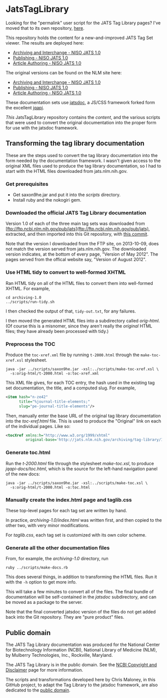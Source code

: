 ﻿JatsTagLibrary
==============

Looking for the "permalink" user script for the JATS Tag Library pages?  I've moved
that to its own repository, [here](https://github.com/Klortho/TagLibPermalink).

This repository holds the content for a new-and-improved JATS Tag Set viewer.
The results are deployed here:

  * [Archiving and Interchange - NISO JATS
    1.0](http://jatspan.org/niso/archiving-1.0/)
  * [Publishing - NISO JATS 1.0](http://jatspan.org/niso/publishing-1.0/)
  * [Article Authoring - NISO JATS
    1.0](http://jatspan.org/niso/authoring-1.0/)

The original versions can be found on the NLM site here:

  * [Archiving and Interchange - NISO JATS
    1.0](http://jats.nlm.nih.gov/archiving/tag-library/1.0/)
  * [Publishing - NISO JATS 1.0](http://jats.nlm.nih.gov/publishing/tag-library/1.0/)
  * [Article Authoring - NISO JATS
    1.0](http://jats.nlm.nih.gov/articleauthoring/tag-library/1.0/)

These documentation sets use [jatsdoc](https://github.com/Klortho/jatsdoc), a
JS/CSS framework forked form the excellent [jqapi](http://jqapi.com/).

*This* JatsTagLibrary repository contains the *content*, and the various scripts
that were used to convert the original documentation into the proper form for use
with the jatsdoc framework.


Transforming the tag library documentation
------------------------------------------

These are the steps used to convert the tag library documentation into the form
needed by the documentation framework.  I wasn't given access to the original
XML files used to produce the tag library documentation, so I had to start with
the HTML files downloaded from jats.nlm.nih.gov.

### Get prerequisites

* Get saxon9he.jar and put it into the *scripts* directory.
* Install ruby and the nokogiri gem.

### Downloaded the official JATS Tag Library documentation

Version 1.0 of each of the three main tag sets was downloaded from
[ftp://ftp.ncbi.nlm.nih.gov/pub/jats](ftp://ftp.ncbi.nlm.nih.gov/pub/jats),
extracted, and then imported into this Git repository, with
[this commit](https://github.com/Klortho/JatsTagLibrary/commit/ba87a7309da8f3350a7128a52320183f4c5b177d).

Note that the version I downloaded from the FTP site, on 2013-10-09, does not match the version
served from jats.nlm.nih.gov.  The downloaded version indicates, at the bottom of every page,
"Version of May 2012".  The pages served from the offical website say, "Version of August 2012".

### Use HTML tidy to convert to well-formed XHTML

Ran HTML tidy on all of the HTML files to convert them into well-formed XHTML. For
example,

```
cd archiving-1.0
../scripts/run-tidy.sh
```

I then checked the output of that, `tidy-out.txt`, for any failures.

I then moved the generated HTML files into a subdirectory called *orig-html*.
(Of course this is a misnomer, since they aren't really the *original* HTML files;
they have already been processed with tidy.)


### Preprocess the TOC

Produce the `toc-xref.xml` file by running `t-2000.html` through the `make-toc-xref.xsl`
stylesheet.

```
java -jar ../scripts/saxon9he.jar -xsl:../scripts/make-toc-xref.xsl \
  -s:orig-html/t-2000.html -o:toc-xref.xml
```

This XML file gives, for each TOC entry, the hash used in the existing
tag set documentation, the title, and a computed slug.  For example,

```xml
<item hash="n-ze42"
      title="%journal-title-elements;"
      slug="pe-journal-title-elements"/>
```

Then, manually enter the base URL of the original tag library documentation into
the *toc-xref.html* file.  This is used to produce the "Original" link on each of the
individual pages.  Like so:

```xml
<tocXref xmlns:h="http://www.w3.org/1999/xhtml"
         original-base='http://jats.nlm.nih.gov/archiving/tag-library/1.0/'>
```


### Generate toc.html

Run the *t-2000.html* file through the stylesheet *make-toc.xsl*, to produce *jqapi-docs/toc.html*,
which is the source for the left-hand navigation panel of the new docs:

```
java -jar ../scripts/saxon9he.jar -xsl:../scripts/make-toc.xsl \
  -s:orig-html/t-2000.html -o:toc.html
```

### Manually create the index.html page and taglib.css

These top-level pages for each tag set are written by hand.

In practice, *archiving-1.0/index.html* was written first, and then copied to
the other two, with very minor modifications.

For *taglib.css*, each tag set is customized with its own color scheme.

### Generate all the other documentation files

From, for example, the *archiving-1.0* directory, run

```
ruby ../scripts/make-docs.rb
```

This does several things, in addition to transforming the HTML files.  Run
it with the `-h` option to get more info.

This will take a few minutes to convert all of the files.  The final bundle
of documentation will be self-contained in the *jatsdoc* subdirectory,
and can be moved as a package to the server.

Note that the final converted jatsdoc version of the files do not get
added back into the Git repository.  They are "pure product" files.




Public domain
-------------

The JATS Tag Library documentation was produced for the National Center for
Biotechnology Information (NCBI), National Library of Medicine (NLM), by
Mulberry Technologies, Inc., Rockville, Maryland.

The JATS Tag Library is in the public domain. See the [NCBI Copyright and
Disclaimer](http://www.ncbi.nlm.nih.gov/About/disclaimer.html) page for more
information.

The scripts and transformations developed here by Chris Maloney, in this GitHub
project, to adapt the Tag Library to the jatsdoc framework, are also dedicated
to the [public domain](http://creativecommons.org/publicdomain/zero/1.0/).